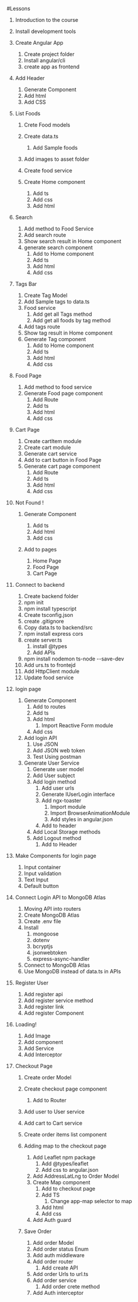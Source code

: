 #Lessons

1.  Introduction to the course
2.  Install development tools
3.  Create Angular App
    1.  Create project folder
    2.  Install angular/cli
    3.  create app as frontend
4.  Add Header
    1.  Generate Component
    2.  Add html
    3.  Add CSS
5.  List Foods

    1.  Crete Food models
    2.  Create data.ts

        1.  Add Sample foods

    3.  Add images to asset folder
    4.  Create food service
    5.  Create Home component
        1.  Add ts
        2.  Add css
        3.  Add html

6.  Search
    1.  Add method to Food Service
    2.  Add search route
    3.  Show search result in Home component
    4.  generate search component
        1.  Add to Home component
        2.  Add ts
        3.  Add html
        4.  Add css
7.  Tags Bar

    1.  Create Tag Model
    2.  Add Sample tags to data.ts
    3.  Food service
        1.  Add get all Tags method
        2.  Add get all foods by tag method
    4.  Add tags route
    5.  Show tag result in Home component
    6.  Generate Tag component
        1.  Add to Home component
        2.  Add ts
        3.  Add html
        4.  Add css

8.  Food Page
    1.  Add method to food service
    2.  Generate Food page component
        1.  Add Route
        2.  Add ts
        3.  Add html
        4.  Add css
    
9.  Cart Page
    1.  Create cartItem module
    2.  Create cart module
    3.  Generate cart service
    4.  Add to cart button in Food Page
    5.  Generate cart page component
        1.  Add Route
        2.  Add ts
        3.  Add html
        4.  Add css
    
10. Not Found !
    1.  Generate    Component
        1.  Add ts
        2.  Add html
        3.  Add css
        
    2.  Add to pages
        1.  Home Page
        2.  Food Page
        3.  Cart Page
    

11. Connect to backend
    1.  Create backend folder
    2.  npm init
    3.  npm install typescript
    4.  Create tsconfig.json
    5.  create .gitignore
    6.  Copy data.ts to backend/src 
    7.  npm install express cors
    8.  create server.ts
        1.  install @types
        2.  Add APIs
    9.  npm install nodemon ts-node --save-dev
    10. Add urs.ts to frontejd
    11. Add HttpClient module
    12. Update food service
    
12. login page
    1.  Generate Component
        1.  Add to routes
        2.  Add ts
        3.  Add html
            1.  Import Reactive Form module
        4.  Add css
    2.  Add login API
        1.  Use JSON
        2.  Add JSON web token
        3.  Test Using postman
    3.  Generate User Service
        1.  Generate user model
        2.  Add User subject
        3.  Add login method
            1.  Add user urls
            2.  Generate IUserLogin interface
            3.  Add ngx-toaster
                1.  Import module
                2.  Import BrowserAnimationModule
                3.  Add styles in angular.json
            4.  Add to header
        4.  Add Local Storage methods
        5.  Add Logout method
            1.  Add to Header
    
13. Make Components for login page
    1.  Input container
    2.  Input validation
    3.  Text Input
    4.  Default button
    
14. Connect Login API to MongoDB Atlas
    1.  Moving API into routers
    2.  Create MongoDB Atlas
    3.  Create .env file
    4.  Install
        1.  mongoose
        2.  dotenv
        3.  bcryptjs
        4.  jsonwebtoken
        5.  express-async-handler
    5.  Connect to MongoDB Atlas
    6.  Use MongoDB instead of data.ts in APIs
    
15. Register User
    1.  Add register api
    2.  Add register service method
    3.  Add register link
    4.  Add register Component
    
16. Loading!
    1.  Add Image
    2.  Add component
    3.  Add Service
    4.  Add Interceptor
    
17. Checkout Page
    1.  Create order Model
    2.  Create checkout page component
        1.  Add to Router
    3.  Add user to User service
    4.  Add cart to Cart service
    5.  Create order items list component
    6.  Adding map to the checkout page
        1.  Add Leaflet npm package
            1.  Add @types/leaflet
            2.  Add css to angular.json
        2.  Add AddressLatLng to Order Model
        3.  Create Map component
            1.  Add to checkout page
            2.  Add TS
                1.  Change app-map selector to map
            3.  Add html
            4.  Add css
        4.  Add Auth guard
    
    7.  Save Order
        1.  Add order Model
        2.  Add order status Enum
        3.  Add auth middleware
        4.  Add order router
            1.  Add create API
        5.  Add order Urls to url.ts
        6.  Add order service
            1.  Add order crete method  
        7.  Add Auth interceptor
    
    

    
    
    

